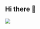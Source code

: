 ## Hi there 👋


<img src="https://www.google.com/url?sa=i&url=https%3A%2F%2Fwww.targeticon.com%2Fweb-app-development&psig=AOvVaw0mOU9NzSnXOLt7AGshmK-U&ust=1733237497773000&source=images&cd=vfe&opi=89978449&ved=2ahUKEwiWvZn8qomKAxVdo2MGHTeQAiIQjRx6BAgAEBg">
